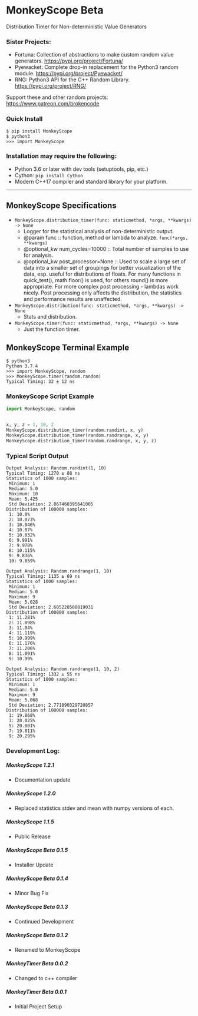# MonkeyScope Beta
Distribution Timer for Non-deterministic Value Generators

### Sister Projects:
- Fortuna: Collection of abstractions to make custom random value generators. https://pypi.org/project/Fortuna/
- Pyewacket: Complete drop-in replacement for the Python3 random module. https://pypi.org/project/Pyewacket/
- RNG: Python3 API for the C++ Random Library. https://pypi.org/project/RNG/

Support these and other random projects: https://www.patreon.com/brokencode

### Quick Install
``` 
$ pip install MonkeyScope
$ python3
>>> import MonkeyScope
```

### Installation may require the following:
- Python 3.6 or later with dev tools (setuptools, pip, etc.)
- Cython: `pip install Cython`
- Modern C++17 compiler and standard library for your platform.

---

## MonkeyScope Specifications
- `MonkeyScope.distribution_timer(func: staticmethod, *args, **kwargs) -> None`
    - Logger for the statistical analysis of non-deterministic output.
    - @param func :: function, method or lambda to analyze. `func(*args, **kwargs)`
    - @optional_kw num_cycles=10000 :: Total number of samples to use for analysis.
    - @optional_kw post_processor=None :: Used to scale a large set of data into a smaller set of groupings for better visualization of the data, esp. useful for distributions of floats. For many functions in quick_test(), math.floor() is used, for others round() is more appropriate. For more complex post processing - lambdas work nicely. Post processing only affects the distribution, the statistics and performance results are unaffected.
- `MonkeyScope.distribution(func: staticmethod, *args, **kwargs) -> None`
    - Stats and distribution.
- `MonkeyScope.timer(func: staticmethod, *args, **kwargs) -> None`
    - Just the function timer.

## MonkeyScope Terminal Example
```
$ python3
Python 3.7.4
>>> import MonkeyScope, random
>>> MonkeyScope.timer(random.random)
Typical Timing: 32 ± 12 ns
```

### MonkeyScope Script Example
```python
import MonkeyScope, random


x, y, z = 1, 10, 2
MonkeyScope.distribution_timer(random.randint, x, y)
MonkeyScope.distribution_timer(random.randrange, x, y)
MonkeyScope.distribution_timer(random.randrange, x, y, z)
```

### Typical Script Output
```
Output Analysis: Random.randint(1, 10)
Typical Timing: 1270 ± 88 ns
Statistics of 1000 samples:
 Minimum: 1
 Median: 5.0
 Maximum: 10
 Mean: 5.425
 Std Deviation: 2.867468395641005
Distribution of 100000 samples:
 1: 10.0%
 2: 10.073%
 3: 10.046%
 4: 10.07%
 5: 10.032%
 6: 9.991%
 7: 9.978%
 8: 10.115%
 9: 9.836%
 10: 9.859%

Output Analysis: Random.randrange(1, 10)
Typical Timing: 1135 ± 69 ns
Statistics of 1000 samples:
 Minimum: 1
 Median: 5.0
 Maximum: 9
 Mean: 5.028
 Std Deviation: 2.605228588819031
Distribution of 100000 samples:
 1: 11.281%
 2: 11.098%
 3: 11.04%
 4: 11.119%
 5: 10.999%
 6: 11.176%
 7: 11.206%
 8: 11.091%
 9: 10.99%

Output Analysis: Random.randrange(1, 10, 2)
Typical Timing: 1332 ± 55 ns
Statistics of 1000 samples:
 Minimum: 1
 Median: 5.0
 Maximum: 9
 Mean: 5.068
 Std Deviation: 2.771890329720857
Distribution of 100000 samples:
 1: 19.868%
 3: 20.025%
 5: 20.001%
 7: 19.811%
 9: 20.295%
```


### Development Log:

##### MonkeyScope 1.2.1
- Documentation update

##### MonkeyScope 1.2.0
- Replaced statistics stdev and mean with numpy versions of each.

##### MonkeyScope 1.1.5
- Public Release

##### MonkeyScope Beta 0.1.5
- Installer Update

##### MonkeyScope Beta 0.1.4
- Minor Bug Fix

##### MonkeyScope Beta 0.1.3
- Continued Development

##### MonkeyScope Beta 0.1.2
- Renamed to MonkeyScope

##### MonkeyTimer Beta 0.0.2
- Changed to c++ compiler

##### MonkeyTimer Beta 0.0.1
- Initial Project Setup
